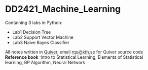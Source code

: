 # DD2421_Machine_Learning 
Containing 3 labs in Python: 
- Lab1 Decision Tree
- Lab2 Support Vector Machine
- Lab3 Naive Bayes Classifier  

All notes written in [Quiver](http://happenapps.com/), email rqu@kth.se for Quiver source code  
**Reference book** :Intro to Statistical Learning, Elements of Statistical learning, BP Algorithm, Neural Network
 
